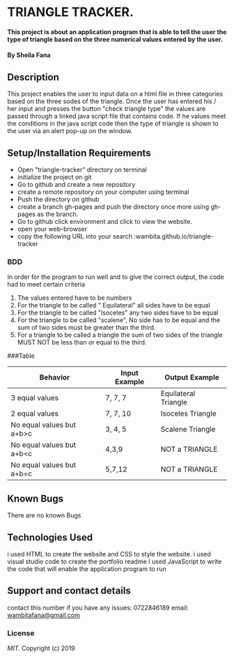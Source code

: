 # TRIANGLE TRACKER.
#### This project is about an application program that is able to tell the user the type of triangle based on the three numerical values entered by the user.
#### By **Sheila Fana**
## Description
This project enables the user to input data on a html file in three categories based on the three sodes of the triangle. Once the user has entered his / her input and presses the button "check triangle type"  the values  are passed through a linked java script file that contains code. If he values meet the conditions in the java script code then the type of triangle is shown to the user via an alert pop-up on the window.

## Setup/Installation Requirements 
* Open "triangle-tracker" directory on terminal 
* initialize the project on git
* Go to github and create a new repository
* create a remote repository on your computer using terminal
* Push the directory on github
* create a branch gh-pages and push the directory once more using gh-pages as the branch.
* Go to github click environment and click to view the website.
* open your web-browser
* copy the following URL into your search :wambita.github.io/triangle-tracker
### BDD
In order for the program to run well and to give the correct output, the code had to meet certain criteria
1. The values entered have to be numbers
2. For the triangle to be called " Equilateral" all sides have to be equal
3. For the triangle to be called "Isoceles" any two sides have to be equal
4. For the triangle to be called "scalene", No side has to be equal and the sum of two sides must be greater than the third.
5. For a triangle to be called a triangle the sum of two sides of the triangle MUST NOT be less than or equal to the third.

###Table

Behavior                  | Input Example|  Output Example
------------------------  | -------------|  --------------
3 equal values            | 7, 7, 7      | Equilateral Triangle
2 equal values            | 7, 7, 10     | Isoceles Triangle
No equal values but a+b>c | 3, 4, 5      | Scalene Triangle
No equal values but a+b<c | 4,3,9        | NOT a TRIANGLE
No equal values but a+b=c | 5,7,12       |NOT a TRIANGLE
## Known Bugs
There are no known Bugs
## Technologies Used
i used HTML to create the website and CSS to style the website.
i used visual studio code to create the portfolio readme 
I used JavaScript to write the code that will enable the application program to run
## Support and contact details
contact this number if you have any issues: 0722846189
email: wambitafana@gmail.com
### License
*MIT.*
Copyright (c) 2019
